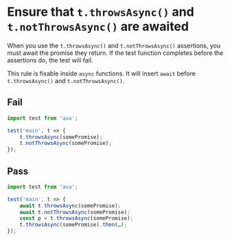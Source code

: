 # Ensure that `t.throwsAsync()` and `t.notThrowsAsync()` are awaited

When you use the `t.throwsAsync()` and `t.notThrowsAsync()` assertions, you must await the promise they return. If the test function completes before the assertions do, the test will fail.

This rule is fixable inside `async` functions. It will insert `await` before `t.throwsAsync()` and `t.notThrowsAsync()`.

## Fail

```js
import test from 'ava';

test('main', t => {
	t.throwsAsync(somePromise);
	t.notThrowsAsync(somePromise);
});
```

## Pass

```js
import test from 'ava';

test('main', t => {
	await t.throwsAsync(somePromise);
	await t.notThrowsAsync(somePromise);
	const p = t.throwsAsync(somePromise);
	t.throwsAsync(somePromise).then(…);
});
```
